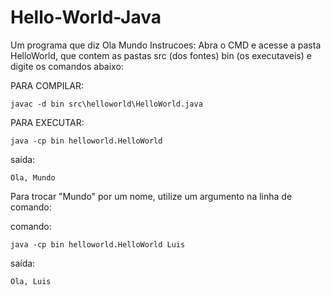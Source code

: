 # Hello-World-Java
Um programa que diz Ola Mundo
 Instrucoes:
 Abra o CMD e acesse a pasta HelloWorld, que contem as pastas
 src (dos fontes) bin (os executaveis) e digite os comandos abaixo:

 PARA COMPILAR:
 ```CMD
 javac -d bin src\helloworld\HelloWorld.java
```
 PARA EXECUTAR:
 ```CMD
 java -cp bin helloworld.HelloWorld
```

saída:
```CMD
Ola, Mundo
```

Para trocar "Mundo" por um nome, utilize um argumento na linha de comando:

comando:
```CMD
java -cp bin helloworld.HelloWorld Luis 
```
saída:
```CMD
Ola, Luis
```